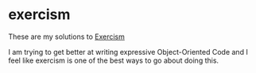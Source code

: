 exercism
========

These are my solutions to [Exercism](http://exercism.io)

I am trying to get better at writing expressive Object-Oriented Code and I feel like exercism is one of the best ways to go about doing this.
